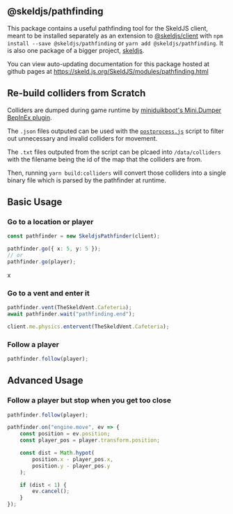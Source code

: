 ## @skeldjs/pathfinding

This package contains a useful pathfinding tool for the SkeldJS client, meant to be installed separately as an extension to [@skeldjs/client](https://npmjs.com/packages/@skeldjs/client) with `npm install --save @skeldjs/pathfinding` or `yarn add @skeldjs/pathfinding`. It is also one package of a bigger project, [skeldjs](https://github.com/skeldjs/SkeldJS).

You can view auto-updating documentation for this package hosted at github pages at https://skeld.js.org/SkeldJS/modules/pathfinding.html

## Re-build colliders from Scratch
Colliders are dumped during game runtime by [miniduikboot's Mini.Dumper BepInEx plugin](https://github.com/miniduikboot/Mini.Dumper).

The `.json` files outputed can be used with the [`postprocess.js`](https://github.com/skeldjs/SkeldJS/tree/master/packages/pathfinding/scripts)
script to filter out unnecessary and invalid colliders for movement.

The `.txt` files outputed from the script can be plcaed into `/data/colliders`
with the filename being the id of the map that the colliders are from.

Then, running `yarn build:colliders` will convert those colliders into a single
binary file which is parsed by the pathfinder at runtime.

## Basic Usage

### Go to a location or player
```ts
const pathfinder = new SkeldjsPathfinder(client);

pathfinder.go({ x: 5, y: 5 });
// or
pathfinder.go(player);
```
x
### Go to a vent and enter it
```ts
pathfinder.vent(TheSkeldVent.Cafeteria);
await pathfinder.wait("pathfinding.end");

client.me.physics.entervent(TheSkeldVent.Cafeteria);
```

### Follow a player
```ts
pathfinder.follow(player);
```

## Advanced Usage
### Follow a player but stop when you get too close
```ts
pathfinder.follow(player);

pathfinder.on("engine.move", ev => {
    const position = ev.position;
    const player_pos = player.transform.position;

    const dist = Math.hypot(
        position.x - player_pos.x,
        position.y - player_pos.y
    );

    if (dist < 1) {
        ev.cancel();
    }
});
```
